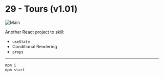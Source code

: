 # **29 - Tours (v1.01)**

![Main](https://gpx.ge/challenge/js/img/29_tours_1.gif "image")

Another React project to skill:

- ``useState``
- Conditional Rendering
- ``props``

---
```sh
npm i
npm start
```